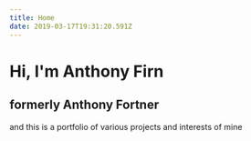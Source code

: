 ```yaml
---
title: Home
date: 2019-03-17T19:31:20.591Z
---
```


# Hi, I'm Anthony Firn
## formerly Anthony Fortner

and this is a portfolio of various projects and interests of mine
